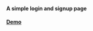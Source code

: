 #### A simple login and signup page
#### [Demo](https://isxyz.github.io/boring/web/start/index.html)
